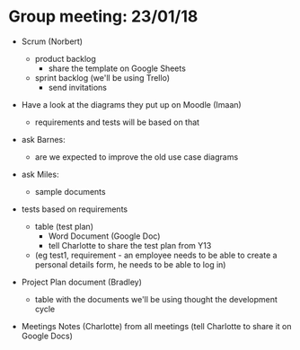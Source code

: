 # Group meeting: 23/01/18

- Scrum (Norbert)
    + product backlog
	  * share the template on Google Sheets
    + sprint backlog (we'll be using Trello)
	  * send invitations

- Have a look at the diagrams they put up on Moodle (Imaan)
  + requirements and tests will be based on that

- ask Barnes:
  + are we expected to improve the old use case diagrams 

- ask Miles:
  + sample documents 

- tests based on requirements 
  + table (test plan) 
	* Word Document (Google Doc) 
    * tell Charlotte to share the test plan from Y13
  + (eg test1, requirement - an employee needs to be able to create a personal details form, he needs to be able to log in)

- Project Plan document (Bradley)
  + table with the documents we'll be using thought the development cycle

- Meetings Notes (Charlotte) from all meetings (tell Charlotte to share it on Google Docs)
